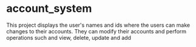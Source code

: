 # account_system
This project displays the user's names and ids where the users can make changes to their accounts. They can modify their accounts and perform operations such and view, delete, update and add
